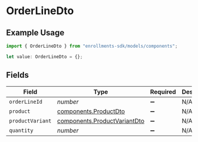 # OrderLineDto

## Example Usage

```typescript
import { OrderLineDto } from "enrollments-sdk/models/components";

let value: OrderLineDto = {};
```

## Fields

| Field                                                                        | Type                                                                         | Required                                                                     | Description                                                                  |
| ---------------------------------------------------------------------------- | ---------------------------------------------------------------------------- | ---------------------------------------------------------------------------- | ---------------------------------------------------------------------------- |
| `orderLineId`                                                                | *number*                                                                     | :heavy_minus_sign:                                                           | N/A                                                                          |
| `product`                                                                    | [components.ProductDto](../../models/components/productdto.md)               | :heavy_minus_sign:                                                           | N/A                                                                          |
| `productVariant`                                                             | [components.ProductVariantDto](../../models/components/productvariantdto.md) | :heavy_minus_sign:                                                           | N/A                                                                          |
| `quantity`                                                                   | *number*                                                                     | :heavy_minus_sign:                                                           | N/A                                                                          |